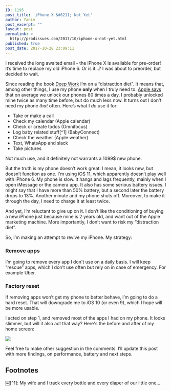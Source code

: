 ```yaml
---
ID: 1195
post_title: 'iPhone X &#8211; Not Yet'
author: Yaniv
post_excerpt: ""
layout: post
permalink: >
  http://prodissues.com/2017/10/iphone-x-not-yet.html
published: true
post_date: 2017-10-28 23:09:11
---
```

I received the long awaited email - the iPhone X is available for pre-order! It’s time to replace my old iPhone 6. Or is it…? I was about to preorder, but decided to wait.

Since reading the book <a href="https://www.goodreads.com/book/show/25980294-deep-work">Deep Work</a> I’m on a “distraction diet”. It means that, among other things, I use my phone <strong>only</strong> when I truly need to. <a href="https://www.theverge.com/2016/4/18/11454976/apple-iphone-use-data-unlock-stats">Apple says</a> that on average we unlock our phones 80 times a day. I probably unlocked mine twice as many time before, but do much less now. It turns out I don't need my phone <em>that</em> often. Here’s what I <em>do</em> use it for:
- Take or make a call
- Check my calendar (Apple calendar)
- Check or create todos (Omnifocus)
- Log baby related stuff[^1] (BabyConnect)
- Check the weather (Apple weather)
- Text, WhatsApp and slack
- Take pictures

Not much use, and it definitely not warrants a 1099$ new phone.

But the truth is my phone doesn’t work great. I mean, it looks new, but doesn’t function as one. I'm using iOS 11, which apparently doesn’t play well with iPhone 6. My phone is slow. It hangs and lags frequently, mainly when I open iMessage or the camera app. It also has some serious battery issues. I might say that I have more than 50% battery, but a second later the battery drops to 13%. Another minute and my phone shuts off. Moreover, to make it through the day, I need to charge it at least twice.

And yet, I’m reluctant to give up on it. I don’t like the conditioning of buying a new iPhone just because mine is 2 years old, and want out of the Apple marketing machine. More importantly, I don’t want to risk my “distraction diet”.

So, I’m making an attempt to revive my iPhone. My strategy:

<h3>Remove apps</h3>

I’m going to remove every app I don't use on a daily basis. I will keep “rescue” apps, which I don’t use often but rely on in case of emergency. For example Uber.

<h3>Factory reset</h3>

If removing apps won’t get my phone to better behave, I’m going to do a hard reset. That will downgrade me to iOS 10 (or even 9), which I hope will be more usable.

I acted on step 1, and removed most of the apps I had on my phone. It looks slimmer, but will it also act that way? Here's the before and after of my home screen:

<img src="http://media.prodissues.com/images/2017/10/composition_portrate_1.jpeg" />

Feel free to make other suggestion in the comments. I’ll update this post with more findings, on performance, battery and next steps.

<h2>Footnotes</h2>

￼[^1]: My wife and I track every bottle and every diaper of our little one…